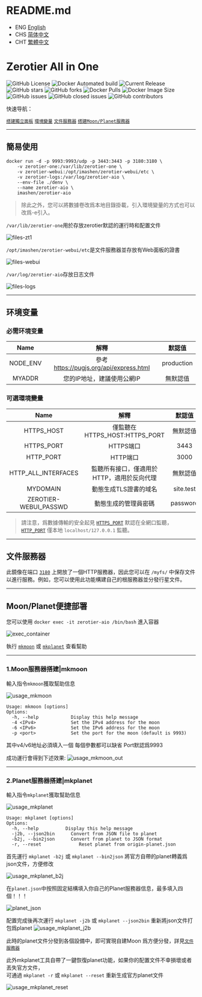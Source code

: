 # README.md
- ENG [English](doc/README_ENG.md)
- CHS [简体中文](doc/README_CHS.md)
- CHT [繁體中文](doc/README_CHT.md)


# Zerotier All in One

![GitHub License](https://img.shields.io/github/license/imashen/zerotier-aio)
![Docker Automated build](https://img.shields.io/docker/automated/imashen/zerotier-aio)
![Current Release](https://img.shields.io/github/v/release/imashen/zerotier-aio.svg)
![GitHub stars](https://img.shields.io/github/stars/imashen/zerotier-aio?style=social)
![GitHub forks](https://img.shields.io/github/forks/imashen/zerotier-aio?style=social)
![Docker Pulls](https://img.shields.io/docker/pulls/imashen/zerotier-aio)
![Docker Image Size](https://img.shields.io/docker/image-size/imashen/zerotier-aio/latest)
![GitHub issues](https://img.shields.io/github/issues/imashen/zerotier-aio)
![GitHub closed issues](https://img.shields.io/github/issues-closed/imashen/zerotier-aio)
![GitHub contributors](https://img.shields.io/github/contributors/imashen/zerotier-aio)

快速导航：

[`搭建獨立面板`](#usage "Go to definition")
[`環境變量`](#env "Go to definition")
[`文件服務器`](#fileserver "Go to definition")
[`搭建Moon/Planet服務器`](#mkmoon "Go to definition")

****

## <a id="usage">簡易使用</a>

```
docker run -d -p 9993:9993/udp -p 3443:3443 -p 3180:3180 \
    -v zerotier-one:/var/lib/zerotier-one \
    -v zerotier-webui:/opt/imashen/zerotier-webui/etc \
    -v zerotier-logs:/var/log/zerotier-aio \
    --env-file ./denv \
    --name zerotier-aio \
    imashen/zerotier-aio
```
> 除此之外，您可以將數據卷改爲本地目錄掛載，引入環境變量的方式也可以改爲-e引入。

`/var/lib/zerotier-one`用於存放zerotier默認的運行時和配置文件

![files-zt1](/doc/bash/files-zt1.png)

`/opt/imashen/zerotier-webui/etc`是文件服務器並存放有Web面板的證書

![files-webui](/doc/bash/files-webui.png)

`/var/log/zerotier-aio`存放日志文件

![files-logs](/doc/bash/files-logs.png)

****

## <a id="env">环境变量</a>

### 必需环境变量

| Name | 解釋 | 默認值 |
|:--------:|:--------:|:--------:|
| NODE_ENV | 參考 https://pugjs.org/api/express.html | production |
| MYADDR | 您的IP地址，建議使用公網IP | 無默認值 |

### 可選環境變量

| Name | 解釋 | 默認值 |
|:--------:|:--------:|:--------:|
| HTTPS_HOST | 僅監聽在 HTTPS_HOST:HTTPS_PORT | 無默認值 |
| <a id="https_port">HTTPS_PORT</a> | HTTPS端口 | 3443 |
| <a id="http_port">HTTP_PORT</a> | HTTP端口 | 3000 |
| HTTP_ALL_INTERFACES | 監聽所有接口，僅適用於HTTP，適用於反向代理 | 無默認值 |
| MYDOMAIN | 動態生成TLS證書的域名 | site.test |
| ZEROTIER-WEBUI_PASSWD | 動態生成的管理員密碼 | password |

> 請注意，爲數據傳輸的安全起見 [`HTTPS_PORT`](#https_port "Go to definition") 默認在全網口監聽，[`HTTP_PORT`](#http_port "Go to definition") 僅本地 `localhost/127.0.0.1` 監聽。

****

## <a id="fileserver">文件服務器</a>

此鏡像在端口 [`3180`](#usage "Go to definition") 上開放了一個HTTP服務器，因此您可以在 `/myfs/` 中保存文件以進行服務。例如，您可以使用此功能構建自己的根服務器並分發行星文件。

****

## Moon/Planet便捷部署

您可以使用 `docker exec -it zerotier-aio /bin/bash` 進入容器

![exec_container](/doc/bash/exec_container.png)

執行 [`mkmoon`](#mkmoon "Go to definition") 或 [`mkplanet`](#mkplanet "Go to definition") 查看幫助

****

### <a id="mkmoon">1.Moon服務器搭建|mkmoon</a>
輸入指令`mkmoon`獲取幫助信息

![usage_mkmoon](/doc/bash/usage_mkmoon.png)

```
Usage: mkmoon [options]
Options:
  -h, --help            Display this help message
  -4 <IPv4>             Set the IPv4 address for the moon
  -6 <IPv6>             Set the IPv6 address for the moon
  -p <port>             Set the port for the moon (default is 9993)
```

其中v4/v6地址必須填入一個 每個參數都可以缺省 Port默認爲9993

成功運行會得到下述效果:
![usage_mkmoon_out](/doc/bash/usage_mkmoon_out.png)

****

### <a id="mkplanet">2.Planet服務器搭建|mkplanet</a>
輸入指令`mkplanet`獲取幫助信息

![usage_mkplanet](/doc/bash/usage_mkplanet.png)

```
Usage: mkplanet [options]
Options:
  -h, --help          Display this help message
  -j2b, --json2bin      Convert from JSON file to planet
  -b2j, --bin2json      Convert from planet to JSON format
  -r, --reset              Reset planet from origin-planet.json
```

首先運行 `mkplanet -b2j` 或 `mkplanet --bin2json` 將官方自帶的planet轉義爲json文件，方便修改

![usage_mkplanet_b2j](/doc/bash/usage_mkplanet_b2j.png)

在`planet.json`中按照固定結構填入你自己的Planet服務器信息，最多填入四個！！！

![planet_json](/doc/bash/planet_json.png)

配置完成後再次運行 `mkplanet -j2b` 或 `mkplanet --json2bin` 重新將json文件打包爲planet
![usage_mkplanet_j2b](/doc/bash/usage_mkplanet_j2b.png)

此時的planet文件分發到各個設備中，即可實現自建Moon
爲方便分發，詳見[`文件服務器`](#fileserver "Go to definition")

此外mkplanet工具自帶了一鍵恢復planet功能，如果你的配置文件不幸損壞或者丟失官方文件，</br>可通過 `mkplanet -r` 或 `mkplanet --reset` 重新生成官方planet文件

![usage_mkplanet_reset](/doc/bash/usage_mkplanet_reset.png)